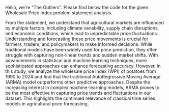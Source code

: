 Hello, we're "The Outliers". Please find below the code for the given Wholesale Price Index problem statement analysis.

From the statement, we understand that agricultural markets are influenced by multiple factors, including climate variability, supply chain disruptions, and economic conditions, which lead to unpredictable price fluctuations. Understanding and forecasting these price movements is crucial for farmers, traders, and policymakers to make informed decisions. While traditional models have been widely used for price prediction, they often struggle with capturing non-linear trends and sudden market shifts. With advancements in statistical and machine learning techniques, more sophisticated approaches can enhance forecasting accuracy. However, in this study, we analyze the wholesale price index (WPI) of potatoes from 1990 to 2024 and find that the traditional AutoRegressive Moving Average (ARMA) model outperforms other predictive approaches. Despite the increasing interest in complex machine-learning models, ARMA proves to be the most effective in capturing price trends and fluctuations in our dataset. This highlights the continued relevance of classical time series models in agricultural price forecasting.
